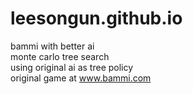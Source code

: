 # leesongun.github.io
bammi with better ai<br>
monte carlo tree search<br>
using original ai as tree policy<br>
original game at www.bammi.com
